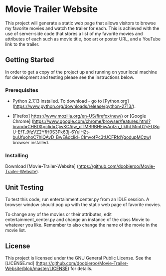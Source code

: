 # Movie Trailer Website
This project will generate a static web page that allows visitors to browse my favorite movies and watch the trailer for each. This is achieved with the use of server-side code that stores a list of my favorite movies and attributes of each such as movie title, box art or poster URL, and a YouTube link to the trailer.

## Getting Started
In order to get a copy of the project up and running on your local machine for development and testing please see the instructions below.

### Prerequisites
- Python 2.7.13 installed. To download - go to [Python.org] (https://www.python.org/downloads/release/python-2713/).

- [Firefox] https://www.mozilla.org/en-US/firefox/new/) or [Google Chrome] (https://www.google.com/chrome/browser/features.html?brand=CHBD&gclid=CjwKCAjw_dTMBRBHEiwApIzn_LkIhLMmU2yEU8pU-EfT_9fzVZ2YfH0S3Pk63j-6YulHZt-buUfuohoC7hIQAvD_BwE&dclid=CImvofPc3tUCFRfdYgodupMCzw) browser installed. 

### Installing
Download [Movie-Trailer-Website] (https://github.com/doobieroo/Movie-Trailer-Website).

## Unit Testing
To test this code, run entertainment.center.py from an IDLE session. A browser window should pop up with the static web page of favorite movies.

To change any of the movies or their attributes, edit entertainment_center.py and change an instance of the class Movie to whatever you like. Remember to also change the name of the movie in the movie list.

## License
This project is licensed under the GNU General Public License. See the [LICENSE.md] (https://github.com/doobieroo/Movie-Trailer-Website/blob/master/LICENSE) for details.




